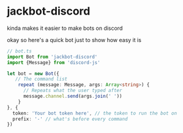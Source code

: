 # jackbot-discord

kinda makes it easier to make bots on discord

okay so here's a quick bot just to show how easy it is

```ts
// bot.ts
import Bot from 'jackbot-discord'
import {Message} from 'discord-js'

let bot = new Bot({
   // The command list
    repeat (message: Message, args: Array<string>) {
      // Repeats what the user typed after
      message.channel.send(args.join(' '))
    }
}, {
  token: 'Your bot token here', // the token to run the bot on
  prefix: '-' // what's before every command
})
```
